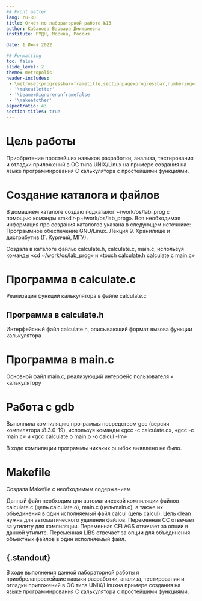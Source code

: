 ```yaml
---
## Front matter
lang: ru-RU
title: Отчёт по лабораторной работе №13
author: Кабанова Варвара Дмитриевна
institute: РУДН, Москва, Россия

date: 1 Июня 2022

## Formatting
toc: false
slide_level: 2
theme: metropolis
header-includes: 
 - \metroset{progressbar=frametitle,sectionpage=progressbar,numbering=fraction}
 - '\makeatletter'
 - '\beamer@ignorenonframefalse'
 - '\makeatother'
aspectratio: 43
section-titles: true
---
```


# Цель работы

Приобретение простейших навыков разработки, анализа, тестирования и отладки приложений в ОС типа UNIX/Linux на примере создания на языке программирования С калькулятора с простейшими функциями.

# Создание каталога и файлов 

В  домашнем  каталоге  создаю  подкаталог ~/work/os/lab_prog с помощью команды «mkdir-p~/work/os/lab_prog». Вся необходимая информация про создания каталогов указана в следующем источнике: Программное обеспечение GNU/Linux. Лекция 9. Хранилище и дистрибутив (Г. Курячий, МГУ).

Создала в каталоге файлы: calculate.h, calculate.c, main.c, используя команды «cd ~/work/os/lab_prog» и «touch calculate.h calculate.c main.c» 

# Программа в calculate.c

Реализация функций калькулятора в файле calculate.с 

## Программа в calculate.h

Интерфейсный файл calculate.h, описывающий формат вызова функции калькулятора 

# Программа в main.c

Основной файл main.c, реализующий интерфейс пользователя к калькулятору 

# Работа с gdb

Выполнила компиляцию программы посредством gcc (версия компилятора :8.3.0-19), используя команды «gcc -c calculate.c», «gcc -c main.c» и «gcc calculate.o main.o -o calcul -lm» 

В ходе компиляции программы никаких ошибок выявлено не было.

# Makefile

Создала Makefile с необходимым содержанием 

Данный файл необходим для автоматической компиляции файлов calculate.c (цель calculate.o), main.c (цельmain.o), а также их объединения в один исполняемый файл calcul (цель calcul). Цель clean нужна для автоматического удаления файлов. Переменная CC отвечает за утилиту для компиляции. Переменная CFLAGS отвечает за опции в данной утилите. Переменная LIBS отвечает за опции для объединения объектных файлов в один исполняемый файл.

## {.standout}

В ходе выполнения данной лабораторной работы  я  приобрелапростейшие навыки разработки, анализа, тестирования и отладки приложений  в  ОС  типа UNIX/Linuxна примере создания на языке программирования С калькулятора с простейшими функциями.
